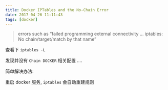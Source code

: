 ```yaml
---
title: Docker IPTables and the No-Chain Error
date: 2017-04-26 11:11:43
tags: [docker]
---
```


 > errors such as “failed programming external connectivity … iptables: No chain/target/match by that name”
 
 查看下 `iptables -L`
 
 发现并没有 `Chain DOCKER` 相关配置 ....
 
 简单解决办法:
 
 重启 docker 服务, `iptables` 会自动重建规则
